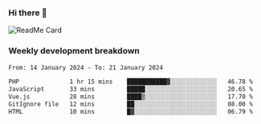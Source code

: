 ### Hi there 👋

<!--
**itzcy/itzcy** is a ✨ _special_ ✨ repository because its `README.md` (this file) appears on your GitHub profile.

Here are some ideas to get you started:

- 🔭 I’m currently working on ...
- 🌱 I’m currently learning ...
- 👯 I’m looking to collaborate on ...
- 🤔 I’m looking for help with ...
- 💬 Ask me about ...
- 📫 How to reach me: ...
- 😄 Pronouns: ...
- ⚡ Fun fact: ...
-->
![ReadMe Card](https://github-readme-stats.vercel.app/api?username=itzcy&show_icons=true&title_color=2d3198&icon_color=797cb8&text_color=24292e&bg_color=f6f8fa)

### Weekly development breakdown
<!--START_SECTION:waka-->

```txt
From: 14 January 2024 - To: 21 January 2024

PHP              1 hr 15 mins    ███████████▓░░░░░░░░░░░░░   46.78 %
JavaScript       33 mins         █████░░░░░░░░░░░░░░░░░░░░   20.65 %
Vue.js           28 mins         ████▒░░░░░░░░░░░░░░░░░░░░   17.70 %
GitIgnore file   12 mins         ██░░░░░░░░░░░░░░░░░░░░░░░   08.00 %
HTML             10 mins         █▓░░░░░░░░░░░░░░░░░░░░░░░   06.79 %
```

<!--END_SECTION:waka-->
